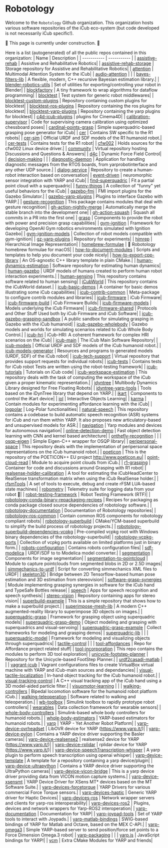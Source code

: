 Robotology
==========

Welcome to the `Robotology` Github organization.
This organization hosts various software repositories of the iCub eco-system (but code developed is not necessarily iCub specific!).

:construction: This page is currently under construction. :construction:

Here is a list (autogenerated) of all the public repos contained in this organization:
| Name | Description | 
| ----------- | ----------- | 
| [assistive-rehab](https://github.com/robotology/assistive-rehab) | Assistive and Rehabilitative Robotics| 
| [assistive-rehab-storage](https://github.com/robotology/assistive-rehab-storage) | Storage repository for Assistive and Rehabilitative Robotics| 
| [attention](https://github.com/robotology/attention) | Multimodal Attention System for the iCub| 
| [audio-attention](https://github.com/robotology/audio-attention) | | 
| [bayes-filters-lib](https://github.com/robotology/bayes-filters-lib) | A flexible, modern, C++ recursive Bayesian estimation library.| 
| [blender-robotics-utils](https://github.com/robotology/blender-robotics-utils) | Set of utilities for exporting/controlling your robot in Blender| 
| [blockfactory](https://github.com/robotology/blockfactory) | A tiny framework to wrap algorithms for dataflow programming| 
| [blocktest](https://github.com/robotology/blocktest) | Test system for generic robot middlewares| 
| [blocktest-custom-plugins](https://github.com/robotology/blocktest-custom-plugins) | Repository containing custom plugins for blocktest| 
| [blocktest-ros-plugins](https://github.com/robotology/blocktest-ros-plugins) | Repository containing the ros plugins for blocktest| 
| [blocktest-yarp-plugins](https://github.com/robotology/blocktest-yarp-plugins) | Repository containing the yarp plugins for blocktest| 
| [c4d-icub-plugins](https://github.com/robotology/c4d-icub-plugins) | plugins for Cinema4D| 
| [calibration-supervisor](https://github.com/robotology/calibration-supervisor) | Code for supervising camera calibration using optimized chessboard poses| 
| [cardinal-points-grasp](https://github.com/robotology/cardinal-points-grasp) | Simple superquadric-based grasping pose generator for iCub| 
| [cer](https://github.com/robotology/cer) | Contains SW specific to the R1 robots| 
| [cer-sim](https://github.com/robotology/cer-sim) | Official URDF and SDF models of the R1 humanoid robot.| 
| [cer-tests](https://github.com/robotology/cer-tests) | Contains tests for the R1 robot| 
| [cfw002](https://github.com/robotology/cfw002) | Holds sources for the cfw002 Linux device driver.| 
| [community](https://github.com/robotology/community) | Virtual repository hosting Discussions and Questions & Answers| 
| [d4c](https://github.com/robotology/d4c) | Dynamic Force Field Control| 
| [decision-making](https://github.com/robotology/decision-making) | | 
| [diagnostic-daemon](https://github.com/robotology/diagnostic-daemon) | Application for handling diagnostic messages from the RTOS boards, from yarprobotinterface and any other UDP source.| 
| [dialog-service](https://github.com/robotology/dialog-service) | Repository to create a human-robot interaction based on conversation| 
| [event-driven](https://github.com/robotology/event-driven) | neuromorphic sensor integration with YARP and iCub| 
| [find-superquadric](https://github.com/robotology/find-superquadric) | Fit a partial point cloud with a superquadric| 
| [funny-things](https://github.com/robotology/funny-things) | A collection of "funny" yet useful behaviors for the iCub| 
| [gazebo-fmi](https://github.com/robotology/gazebo-fmi) | FMI import plugins for the Gazebo Simulator.| 
| [gazebo-yarp-plugins](https://github.com/robotology/gazebo-yarp-plugins) | Plugins to interface Gazebo with YARP.| 
| [gesture-recognition](https://github.com/robotology/gesture-recognition) | This package contains modules that deal with gesture recognition| 
| [gh-action-nightly-merge](https://github.com/robotology/gh-action-nightly-merge) | Automatically merge the stable branch into the development one| 
| [gh-action-squash](https://github.com/robotology/gh-action-squash) | Squash all commits in a PR into the first one| 
| [grasp](https://github.com/robotology/grasp) | Components to provide the robot with power and precision grasp capabilities| 
| [gym-ignition](https://github.com/robotology/gym-ignition) | Framework for developing OpenAI Gym robotics environments simulated with Ignition Gazebo| 
| [gym-ignition-models](https://github.com/robotology/gym-ignition-models) | Collection of robot models compatible with gym-ignition| 
| [gz-yarp-plugins](https://github.com/robotology/gz-yarp-plugins) | Repository for experiments| 
| [himrep](https://github.com/robotology/himrep) | Hierarchical Image Representation| 
| [homebrew-formulae](https://github.com/robotology/homebrew-formulae) | 🍻 Robotology homebrew formulae for macOS| 
| [how-to-document-modules](https://github.com/robotology/how-to-document-modules) | Scripts and templates to help you document your code nicely| 
| [how-to-export-cpp-library](https://github.com/robotology/how-to-export-cpp-library) | An OS-agnostic C++ library template in plain CMake.| 
| [human-dynamics-estimation](https://github.com/robotology/human-dynamics-estimation) | Software repository for estimating human dynamics| 
| [human-gazebo](https://github.com/robotology/human-gazebo) | URDF models of humans created to perform human robot interaction experiments.| 
| [human-sensing](https://github.com/robotology/human-sensing) | This repository contains software related to human sensing| 
| [iCubWorld](https://github.com/robotology/iCubWorld) | This repository contains the iCubWorld dataset.| 
| [icub-basic-demos](https://github.com/robotology/icub-basic-demos) | A container for basic demos illustrating some iCub capabilities| 
| [icub-contrib-common](https://github.com/robotology/icub-contrib-common) | Meta-package to configure contrib modules and libraries| 
| [icub-firmware](https://github.com/robotology/icub-firmware) | iCub Firmware| 
| [icub-firmware-build](https://github.com/robotology/icub-firmware-build) | iCub Firmware Builds| 
| [icub-firmware-models](https://github.com/robotology/icub-firmware-models) | Models underlying the iCub Firmware| 
| [icub-firmware-shared](https://github.com/robotology/icub-firmware-shared) | Protocols and Other Stuff Used both by iCub Firmware and iCub Software| 
| [icub-gazebo-grasping-sandbox](https://github.com/robotology/icub-gazebo-grasping-sandbox) | A public sandbox for simulating grasping in Gazebo with the iCub humanoid| 
| [icub-gazebo-wholebody](https://github.com/robotology/icub-gazebo-wholebody) | Gazebo models and worlds for simulating scenarios related to iCub Whole Body Control.| 
| [icub-hri](https://github.com/robotology/icub-hri) | iCub-HRI: A coherent framework for complex HRI scenarios on the iCub| 
| [icub-main](https://github.com/robotology/icub-main) | The iCub Main Software Repository| 
| [icub-models](https://github.com/robotology/icub-models) | Official URDF and SDF models of the iCub humanoid robot.| 
| [icub-models-generator](https://github.com/robotology/icub-models-generator) | Resources and programs to generated models (URDF, SDF) of the iCub robot| 
| [icub-tech-support](https://github.com/robotology/icub-tech-support) | Virtual repository that provides support requests for individual robots| 
| [icub-tests](https://github.com/robotology/icub-tests) | Contains tests for iCub robot Tests are written using the robot-testing framework| 
| [icub-tutorials](https://github.com/robotology/icub-tutorials) | Tutorials on iCub code| 
| [icub-workspace-estimation](https://github.com/robotology/icub-workspace-estimation) | This repository deals with the task of computing the workspace of the iCub given a proper kinematic representation.| 
| [idyntree](https://github.com/robotology/idyntree) | Multibody Dynamics Library designed for Free Floating Robots| 
| [idyntree-yarp-tools](https://github.com/robotology/idyntree-yarp-tools) | Tools based on the iDynTree library that depend on YARP.| 
| [ikart](https://github.com/robotology/ikart) | Components to control the iKart device| 
| [iol](https://github.com/robotology/iol) | Interactive Objects Learning| 
| [karma](https://github.com/robotology/karma) | Contain modules for experimenting affordance learning with the iCub| 
| [logpolar](https://github.com/robotology/logpolar) | Log-Polar functionalities| 
| [natural-speech](https://github.com/robotology/natural-speech) | This repository contains a codebase to build automatic speech recognition (ASR) systems for iCub and run them within YARP. It also proposes new articulatory-based and unsupervised models for ASR.| 
| [navigation](https://github.com/robotology/navigation) | Yarp modules and devices for autonomous navigation| 
| [online-detection-demo](https://github.com/robotology/online-detection-demo) | Fast object detection learning with CNN and kernel based architecture| 
| [onthefly-recognition](https://github.com/robotology/onthefly-recognition) | | 
| [osqp-eigen](https://github.com/robotology/osqp-eigen) | Simple Eigen-C++ wrapper for OSQP library| 
| [peripersonal-space](https://github.com/robotology/peripersonal-space) | This repository deals with the implementation of peripersonal space representations on the iCub humanoid robot.| 
| [poeticon](https://github.com/robotology/poeticon) | This is the repository of the POETICON++ EU project http://www.poeticon.eu| 
| [point-cloud-read](https://github.com/robotology/point-cloud-read) | Module to acquire point clouds from iCub.| 
| [r1-grasping](https://github.com/robotology/r1-grasping) | Container for code and discussions around Grasping with R1 robot| 
| [realsense-holder-calibration](https://github.com/robotology/realsense-holder-calibration) | A tool for estimating the iCubHeadCenter to RealSense transformation matrix when using the iCub RealSense holder.| 
| [rfsmTools](https://github.com/robotology/rfsmTools) | A set of tools to execute, debug and create rFSM LUA-based state machines| 
| [robometry](https://github.com/robotology/robometry) | Telemetry suite for logging data from your robot 🤖| 
| [robot-testing-framework](https://github.com/robotology/robot-testing-framework) | Robot Testing Framework (RTF)| 
| [robotology-conda-binary-repackaging-recipes](https://github.com/robotology/robotology-conda-binary-repackaging-recipes) | Recipes for packaging as conda package closed source dependencies of robotology software.| 
| [robotology-documentation](https://github.com/robotology/robotology-documentation) | Documentation of Robotology repositories| 
| [robotology-ros-common](https://github.com/robotology/robotology-ros-common) | Contain common ROS components for robotology compliant robots| 
| [robotology-superbuild](https://github.com/robotology/robotology-superbuild) | CMake/YCM-based superbuild to simplify the build process of robotology projects.| 
| [robotology-superbuild-dependencies-vcpkg](https://github.com/robotology/robotology-superbuild-dependencies-vcpkg) | Pre-compiled vcpkg root with Windows binary dependencies of the robotology-superbuild| 
| [robotology-vcpkg-ports](https://github.com/robotology/robotology-vcpkg-ports) | Collection of vcpkg ports available on limited platforms just in binary form.| 
| [robots-configuration](https://github.com/robotology/robots-configuration) | Contains robots configuration files| 
| [sdf-modelica](https://github.com/robotology/sdf-modelica) | URDF/SDF to to Modelica model converter.| 
| [segmentation](https://github.com/robotology/segmentation) | Components for image segmentation| 
| [segmentation-to-pointcloud](https://github.com/robotology/segmentation-to-pointcloud) | Module to capture pointclouds from segmented blobs in 2D or 2.5D images| 
| [simmechanics-to-urdf](https://github.com/robotology/simmechanics-to-urdf) | Script for converting simmechanics XML files to URDF| 
| [skeleton3D](https://github.com/robotology/skeleton3D) | Bridge between 2D Tensorflow-based human pose estimation and 3D estimation from stereovision| 
| [software-grasp-synergies](https://github.com/robotology/software-grasp-synergies) | Module implementing grasping synergies in software for the iCub hand and TypeSafe Bottles release| 
| [speech](https://github.com/robotology/speech) | Apps for speech recognition and speech synthesis| 
| [stereo-vision](https://github.com/robotology/stereo-vision) | Repository containing apps for stereo vision| 
| [superbuild-example](https://github.com/robotology/superbuild-example) | This is a simple repository that shows how to make a superbuild project.| 
| [superimpose-mesh-lib](https://github.com/robotology/superimpose-mesh-lib) | A modern C++ augmented-reality library to superimpose 3D objects on images.| 
| [superquadric-grasp](https://github.com/robotology/superquadric-grasp) | Framework for grasping object using superquadric models| 
| [superquadric-grasp-demo](https://github.com/robotology/superquadric-grasp-demo) | Object modeling and grasping with superquadrics and visual-servoing| 
| [superquadric-grasp-example](https://github.com/robotology/superquadric-grasp-example) | Collect frameworks for modeling and grasping demos| 
| [superquadric-lib](https://github.com/robotology/superquadric-lib) | | 
| [superquadric-model](https://github.com/robotology/superquadric-model) | Framework for modeling and visualizing objects through superquadrics| 
| [tactile-control](https://github.com/robotology/tactile-control) | | 
| [tool-affordances](https://github.com/robotology/tool-affordances) | Repo for Affordance project related stuff| 
| [tool-incorporation](https://github.com/robotology/tool-incorporation) | This repo contains the modules to perform 3D tool exploration| 
| [unicycle-footstep-planner](https://github.com/robotology/unicycle-footstep-planner) | Repository for the Unicycle-based FootStep Planner.| 
| [urdf2casadi-matlab](https://github.com/robotology/urdf2casadi-matlab) | | 
| [vagrant-icub](https://github.com/robotology/vagrant-icub) | Vagrant configurations files to create VirtualBox virtual machine with YARP and iCub-main sources and dependancies| 
| [visual-tactile-localization](https://github.com/robotology/visual-tactile-localization) | In-hand object tracking for the iCub humanoid robot.| 
| [visual-tracking-control](https://github.com/robotology/visual-tracking-control) | A C++ visual tracking app of the iCub hand using a 3D model-aided particle filter.| 
| [visuomotor-learning](https://github.com/robotology/visuomotor-learning) | | 
| [walking-controllers](https://github.com/robotology/walking-controllers) | Bipedal locomotion software for the humanoid robot platform iCub.| 
| [walking-teleoperation](https://github.com/robotology/walking-teleoperation) | Software related to walking and teleoperation.| 
| [wb-toolbox](https://github.com/robotology/wb-toolbox) | Simulink toolbox to rapidly prototype robot controllers| 
| [wearables](https://github.com/robotology/wearables) | Data collection framework for wearable sensors| 
| [whole-body-controllers](https://github.com/robotology/whole-body-controllers) | Simulink-based whole body controllers for humanoid robots.| 
| [whole-body-estimators](https://github.com/robotology/whole-body-estimators) | YARP-based estimators for humanoid robots.| 
| [yarp](https://github.com/robotology/yarp) | YARP - Yet Another Robot Platform| 
| [yarp-device-ovrheadset](https://github.com/robotology/yarp-device-ovrheadset) | LibOVR device for YARP (https://www.yarp.it/)| 
| [yarp-device-pylon](https://github.com/robotology/yarp-device-pylon) | Contains a YARP device driver supporting the Basler cameras| 
| [yarp-device-realsense2](https://github.com/robotology/yarp-device-realsense2) | realsense2 device for YARP (https://www.yarp.it/)| 
| [yarp-device-rplidar](https://github.com/robotology/yarp-device-rplidar) | rplidar device for YARP (https://www.yarp.it/)| 
| [yarp-device-speechTranscription-whisper](https://github.com/robotology/yarp-device-speechTranscription-whisper) | A yarp plugin to perform speech transcription using openai whisper| 
| [yarp-device-template](https://github.com/robotology/yarp-device-template) | A template for a repository containing a yarp device/plugin| 
| [yarp-device-ultrapython](https://github.com/robotology/yarp-device-ultrapython) | Contains a YARP device driver supporting the UltraPython cameras| 
| [yarp-device-vicon-bridge](https://github.com/robotology/yarp-device-vicon-bridge) | This is a yarp device driver providing data from VICON motion capture systems.| 
| [yarp-device-xsensmt](https://github.com/robotology/yarp-device-xsensmt) | YARP Device Driver for XSens MT* devices based on the MT Software Suite.| 
| [yarp-devices-forcetorque](https://github.com/robotology/yarp-devices-forcetorque) | YARP Drivers for various commercial Force Torque sensors.| 
| [yarp-devices-haptic](https://github.com/robotology/yarp-devices-haptic) | Generic YARP driver for Haptic Devices| 
| [yarp-devices-ros](https://github.com/robotology/yarp-devices-ros) | Network wrapper servers and clients for yarp-ros interoperability| 
| [yarp-devices-ros2](https://github.com/robotology/yarp-devices-ros2) | Plugins, devices and network wrappers for Yarp-ROS2 interoperation| 
| [yarp-documentation](https://github.com/robotology/yarp-documentation) | Documentation for YARP| 
| [yarp-joypad-tools](https://github.com/robotology/yarp-joypad-tools) | Set of YARP tools to interact with Joypads.| 
| [yarp-matlab-bindings](https://github.com/robotology/yarp-matlab-bindings) | SWIG-based bindings of YARP for Matlab and Octave, based on the MEX C-API.| 
| [yarp-omega3](https://github.com/robotology/yarp-omega3) | Simple YARP-based server to send position/force set points to a Force Dimension Omega.3 robot| 
| [yarp-packaging](https://github.com/robotology/yarp-packaging) | | 
| [yarp.js](https://github.com/robotology/yarp.js) | JavaScript bindings for YARP!| 
| [ycm](https://github.com/robotology/ycm) | Extra CMake Modules for YARP and friends| 
